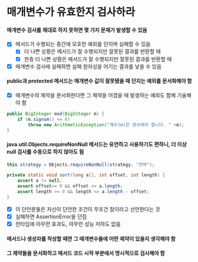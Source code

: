 # 매개변수가 유효한지 검사하라
#### 매개변수 검사를 제대로 하지 못하면 몇 가지 문제가 발생할 수 있음
- [x] 메서드가 수행되는 중간에 모호한 예외를 던지며 실패할 수 있음
  - [x] 더 나쁜 상황은 메서드가 잘 수행되지만 잘못된 결과를 반환할 때
  - [x] 한층 더 나쁜 상황은 메서드가 잘 수행되지만 잘못된 결과를 반환할 때
- [x] 매개변수 검사에 실패하면 실패 원자성을 어기는 결과를 낳을 수 있음
#### public과 protected 메서드는 매개변수 값이 잘못됐을 때 던지는 예외를 문서화해야 함
- [x] 매개변수의 제약을 문서화한다면 그 제약을 어겼을 때 발생하는 예외도 함께 기술해야 함
~~~java
public BigInteger mod(BigInteger m) {
    if (m.signum() <= 0)
        throw new ArithmeticException("계수(m)은 양수여야 합니다. " +m);
}
~~~
#### java.util.Objects.requireNonNull 메서드는 유연하고 사용하기도 편하니, 더 이상 null 검사를 수동으로 하지 않아도 됨
~~~java
this.strategy = Objects.requireNonNull(strategy, "전략");
~~~
~~~java
private static void sort(long a[], int offset, int length) {
    assert a != null;
    assert offset>= 0 && offset <= a.length;
    assert length >= 0 && length <= a.length - offset;
}
~~~
- [x] 이 단언문들은 자신이 단언한 조건이 무조건 참이라고 선언한다는 것
- [x] 실패하면 AssertionError을 던짐
- [x] 런타임에 아무런 효과도, 아무런 성능 저하도 없음
#### 메서드나 생성자를 작성할 때면 그 매개변수들에 어떤 제약이 있을지 생각해야 함
#### 그 제약들을 문서화하고 메서드 코드 시작 부분에서 명시적으로 검사해야 함